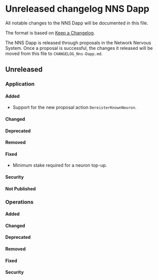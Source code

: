 # Unreleased changelog NNS Dapp

All notable changes to the NNS Dapp will be documented in this file.

The format is based on [Keep a Changelog](https://keepachangelog.com/en/1.0.0/).

The NNS Dapp is released through proposals in the Network Nervous System. Once a
proposal is successful, the changes it released will be moved from this file to
`CHANGELOG_Nns-Dapp.md`.

## Unreleased

### Application

#### Added

* Support for the new proposal action `DereisterKnownNeuron`.

#### Changed

#### Deprecated

#### Removed

#### Fixed

- Minimum stake required for a neuron top-up.

#### Security

#### Not Published

### Operations

#### Added

#### Changed

#### Deprecated

#### Removed

#### Fixed

#### Security
